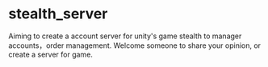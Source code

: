 # stealth_server
Aiming to create a account server for unity's game stealth to manager accounts，order management.
Welcome someone to share your opinion, or create a server for game.
